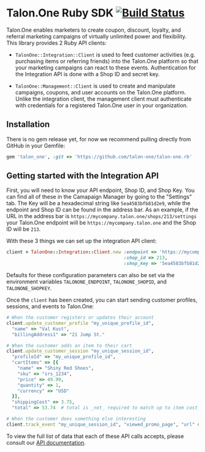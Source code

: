 # Talon.One Ruby SDK [![Build Status](https://drone.talon.one/api/badges/talon-one/talon_one.rb/status.svg)](https://drone.talon.one/talon-one/talon_one.rb)

Talon.One enables marketers to create coupon, discount, loyalty, and referral
marketing campaigns of virtually unlimited power and flexibility. This library
provides 2 Ruby API clients:

 - `TalonOne::Integration::Client` is used to feed customer activities (e.g.
   purchasing items or referring friends) into the Talon.One platform so that
   your marketing campaigns can react to these events. Authentication for the
   Integration API is done with a Shop ID and secret key.

 - `TalonOne::Management::Client` is used to create and manipulate campaigns,
   coupons, and user accounts on the Talon.One platform. Unlike the integration
   client, the management client must authenticate with credentials for a
   registered Talon.One user in your organization.
   
## Installation

There is no gem release yet, for now we recommend pulling directly from GitHub
in your Gemfile:

```ruby
gem 'talon_one', :git => 'https://github.com/talon-one/talon-one.rb'
```

## Getting started with the Integration API

First, you will need to know your API endpoint, Shop ID, and Shop Key. You can
find all of these in the Camapaign Manager by going to the "Settings" tab. The
Key will be a hexadecimal string like `5ea4583bfb81d2e9`, while the endpoint and
Shop ID can be found in the address bar. As an example, if the URL in the
address bar is `https://mycompany.talon.one/shops/213/settings` your Talon.One
endpoint will be `https://mycompany.talon.one` and the Shop ID will be `213`.

With these 3 things we can set up the integration API client:

```ruby
client = TalonOne::Integration::Client.new :endpoint => 'https://mycompany.talon.one',
                                           :shop_id => 213,
                                           :shop_key => '5ea4583bfb81d2e9'
``` 

Defaults for these configuration parameters can also be set via the environment
variables `TALONONE_ENDPOINT`, `TALONONE_SHOPID`, and `TALONONE_SHOPKEY`. 

Once the `client` has been created, you can start sending customer profiles,
sessions, and events to Talon.One:

```ruby
# When the customer registers or updates their account
client.update_customer_profile "my_unique_profile_id",
  "name" => "Val Kust",
  "billingAddress1" => "21 Jump St."

# When the customer adds an item to their cart
client.update_customer_session "my_unique_session_id",
  "profileId" => "my_unique_profile_id",
  "cartItems" => [{
    "name" => "Shiny Red Shoes",
    "sku" => "srs_1234",
    "price" => 49.99,
    "quantity" => 1,
    "currency" => "USD"
  }],
  "shippingCost" => 3.75,
  "total" => 53.74  # total is _not_ required to match up to item cost + shipping"

# When the customer does something else interesting
client.track_event "my_unique_session_id", "viewed_promo_page", "url" => "http://example.com/summer-shoes-2016" 
```

To view the full list of data that each of these API calls accepts, please consult our [API documentation][].

[API documentation]: https://example.talon.one/docs/api/#tag-Integration-API

